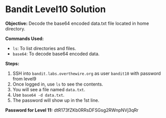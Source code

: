 # Bandit Level10 Solution

**Objective:** Decode the base64 encoded data.txt file located in home directory.

**Commands Used:**
* `ls`: To list directories and files.
* `base64`: To decode base64 encoded data.

**Steps:**
1.  SSH into `bandit.labs.overthewire.org` as user `bandit10` with password from level9
2.  Once logged in, use `ls` to see the contents.
3.  You will see a file named `data.txt`.
4.  Use `base64 -d data.txt`.
5.  The password will show up in the 1st line.

**Password for Level 11:** dtR173fZKb0RRsDFSGsg2RWnpNVj3qRr

